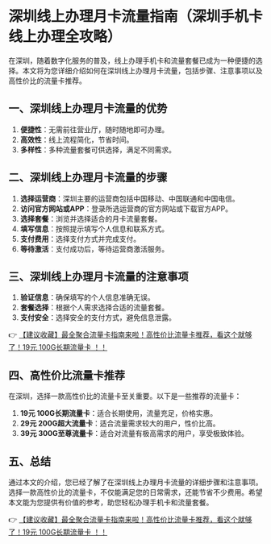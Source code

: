# 深圳线上办理月卡流量指南（深圳手机卡线上办理全攻略）

在深圳，随着数字化服务的普及，线上办理手机卡和流量套餐已成为一种便捷的选择。本文将为您详细介绍如何在深圳线上办理月卡流量，包括步骤、注意事项以及高性价比的流量卡推荐。

## 一、深圳线上办理月卡流量的优势

1. **便捷性**：无需前往营业厅，随时随地即可办理。
2. **高效性**：线上流程简化，节省时间。
3. **多样性**：多种流量套餐可供选择，满足不同需求。

## 二、深圳线上办理月卡流量的步骤

1. **选择运营商**：深圳主要的运营商包括中国移动、中国联通和中国电信。
2. **访问官方网站或APP**：登录所选运营商的官方网站或下载官方APP。
3. **选择套餐**：浏览并选择适合的月卡流量套餐。
4. **填写信息**：按照提示填写个人信息和联系方式。
5. **支付费用**：选择支付方式并完成支付。
6. **等待激活**：支付成功后，等待运营商激活服务。

## 三、深圳线上办理月卡流量的注意事项

1. **验证信息**：确保填写的个人信息准确无误。
2. **套餐选择**：根据个人需求选择合适的流量套餐。
3. **支付安全**：选择安全的支付方式，避免信息泄露。

👉 [【建议收藏】最全聚合流量卡指南来啦！高性价比流量卡推荐，看这个就够了！19元 100G长期流量卡 ！！](https://bit.ly/Liuliangka)

## 四、高性价比流量卡推荐

在深圳，选择一款高性价比的流量卡至关重要。以下是一些推荐的流量卡：

1. **19元 100G长期流量卡**：适合长期使用，流量充足，价格实惠。
2. **29元 200G超大流量卡**：适合流量需求较大的用户，性价比高。
3. **39元 300G至尊流量卡**：适合对流量有极高需求的用户，享受极致体验。

## 五、总结

通过本文的介绍，您已经了解了在深圳线上办理月卡流量的详细步骤和注意事项。选择一款高性价比的流量卡，不仅能满足您的日常需求，还能节省不少费用。希望本文能为您提供有价值的参考，助您轻松办理手机卡和流量套餐。

👉 [【建议收藏】最全聚合流量卡指南来啦！高性价比流量卡推荐，看这个就够了！19元 100G长期流量卡 ！！](https://bit.ly/Liuliangka)